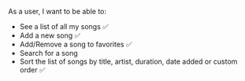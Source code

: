 As a user, I want to be able to:

- See a list of all my songs ✅
- Add a new song ✅
- Add/Remove a song to favorites ✅
- Search for a song 
- Sort the list of songs by title, artist, duration, date added or custom order ✅
